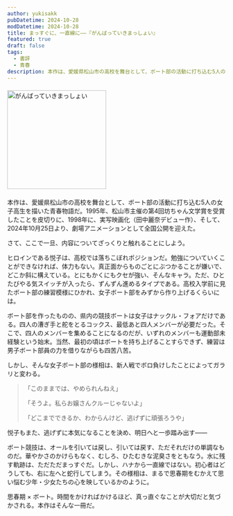 ```yaml
---
author: yukisakk
pubDatetime: 2024-10-28
modDatetime: 2024-10-28
title: まっすぐに、一直線に——『がんばっていきまっしょい』
featured: true
draft: false
tags:
  - 書評
  - 青春
description: 本作は、愛媛県松山市の高校を舞台として、ボート部の活動に打ち込む5人の女子高生を描いた青春物語だ。
---
```


<div style="margin: 20px 0">
<a href="https://www.amazon.co.jp/dp/4344406605/ref=nosim?tag=revbooks03-22" class="inline-block" style="margin: 0; padding: 0; border-width: 0;">
<img class="inline-block" src="https://images-na.ssl-images-amazon.com/images/P/4344406605.09.LZZZZZZZ.jpg" alt="がんばっていきまっしょい" style="width: 228px; height: auto; border-radius: 0; margin: 0; padding: 0;">
</a>
</div>

本作は、愛媛県松山市の高校を舞台として、ボート部の活動に打ち込む5人の女子高生を描いた青春物語だ。1995年、松山市主催の第4回坊ちゃん文学賞を受賞したことを皮切りに、1998年に、実写映画化（田中麗奈デビュー作）、そして、2024年10月25日より、劇場アニメーションとして全国公開を迎えた。

さて、ここで一旦、内容についてざっくりと触れることにしよう。

ヒロインである悦子は、高校では落ちこぼれポジションだ。勉強についていくことができなければ、体力もない。真正面からものごとにぶつかることが嫌いで、どこか斜に構えている。とにもかくにもクセが強い、そんなキャラ。ただ、ひとたびやる気スイッチが入ったら、ずんずん進めるタイプである。高校入学前に見たボート部の練習模様にひかれ、女子ボート部をみずから作り上げるくらいには。

ボート部を作ったものの、県内の競技ボートは女子はナックル・フォアだけである。四人の漕ぎ手と舵をとるコックス、最低あと四人メンバーが必要だった。そこで、四人のメンバーを集めることになるのだが、いずれのメンバーも運動部未経験という始末。当然、最初の頃はボートを持ち上げることすらできず、練習は男子ボート部員の力を借りながらも四苦八苦。

しかし、そんな女子ボート部の様相は、新人戦でボロ負けしたことによってガラリと変わる。

> 「このままでは、やめられんねえ」
>
> 「そうよ。私らお嬢さんクルーじゃないよ」
>
> 「どこまでできるか、わからんけど、逃げずに頑張ろうや」

悦子もまた、逃げずに本気になることを決め、明日へと一歩踏み出す——

ボート競技は、オールを引いては戻し、引いては戻す、ただそれだけの単調なものだ。華やかさのかけらもなく、むしろ、ひたむきな泥臭さをともなう。水に残す軌跡は、ただただまっすぐだ。しかし、ハナから一直線ではない。初心者はどうしても、右に左へと蛇行してしまう。その様相は、まるで思春期をむかえて思い悩む少年・少女たちの心を映しているかのように。

思春期 × ボート。時間をかければかけるほど、真っ直ぐなことが大切だと気づかされる。本作はそんな一冊だ。
